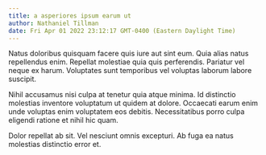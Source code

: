 ```yaml
---
title: a asperiores ipsum earum ut
author: Nathaniel Tillman
date: Fri Apr 01 2022 23:12:17 GMT-0400 (Eastern Daylight Time)
---
```

Natus doloribus quisquam facere quis iure aut sint eum. Quia alias natus repellendus enim. Repellat molestiae quia quis perferendis. Pariatur vel neque ex harum. Voluptates sunt temporibus vel voluptas laborum labore suscipit.

 Nihil accusamus nisi culpa at tenetur quia atque minima. Id distinctio molestias inventore voluptatum ut quidem at dolore. Occaecati earum enim unde voluptas enim voluptatem eos debitis. Necessitatibus porro culpa eligendi ratione et nihil hic quam.

 Dolor repellat ab sit. Vel nesciunt omnis excepturi. Ab fuga ea natus molestias distinctio error et.